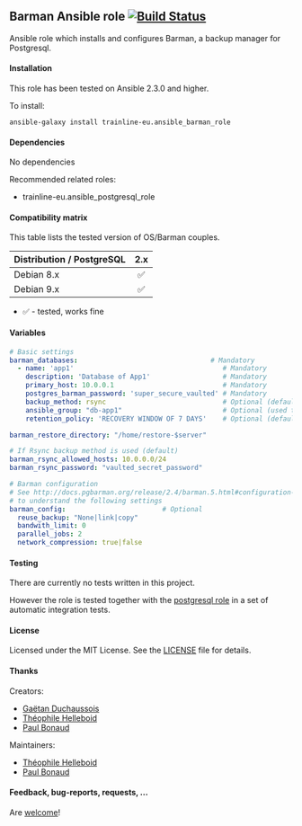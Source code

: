 ## Barman Ansible role [![Build Status](https://travis-ci.org/trainline-eu/ansible-barman-role.svg?branch=master)](https://travis-ci.org/trainline-eu/ansible-barman-role)

Ansible role which installs and configures Barman, a backup manager for Postgresql.

#### Installation

This role has been tested on Ansible 2.3.0 and higher.

To install:

```
ansible-galaxy install trainline-eu.ansible_barman_role
```

#### Dependencies

No dependencies

Recommended related roles:
- trainline-eu.ansible_postgresql_role

#### Compatibility matrix

This table lists the tested version of OS/Barman couples.

| Distribution / PostgreSQL | 2.x |
| ------------------------- |:---:|
| Debian 8.x |  :white_check_mark:|
| Debian 9.x |  :white_check_mark:|

- :white_check_mark: - tested, works fine

#### Variables

```yaml
# Basic settings
barman_databases:                                 # Mandatory
  - name: 'app1'                                     # Mandatory
    description: 'Database of App1'                  # Mandatory
    primary_host: 10.0.0.1                           # Mandatory
    postgres_barman_password: 'super_secure_vaulted' # Mandatory
    backup_method: rsync                             # Optional (default value)
    ansible_group: "db-app1"                         # Optional (used to authorize SSH access)
    retention_policy: 'RECOVERY WINDOW OF 7 DAYS'    # Optional (default value)

barman_restore_directory: "/home/restore-$server"

# If Rsync backup method is used (default)
barman_rsync_allowed_hosts: 10.0.0.0/24
barman_rsync_password: "vaulted_secret_password"

# Barman configuration
# See http://docs.pgbarman.org/release/2.4/barman.5.html#configuration-file-syntax
# to understand the following settings
barman_config:                        # Optional
  reuse_backup: "None|link|copy"
  bandwith_limit: 0
  parallel_jobs: 2
  network_compression: true|false
```

#### Testing

There are currently no tests written in this project.

However the role is tested together with the [postgresql role](https://github.com/trainline-eu/ansible-postgresql-role) in a set of automatic integration tests.

#### License

Licensed under the MIT License. See the [LICENSE](./LICENSE) file for details.

#### Thanks

Creators:
- [Gaëtan Duchaussois](https://twitter.com/gduchaussois)
- [Théophile Helleboid](https://twitter.com/chtitux)
- [Paul Bonaud](https://twitter.com/paulRb_r)

Maintainers:
- [Théophile Helleboid](https://twitter.com/chtitux)
- [Paul Bonaud](https://twitter.com/paulRb_r)

#### Feedback, bug-reports, requests, ...

Are [welcome](https://github.com/trainline-eu/ansible-barman-role/issues)!
